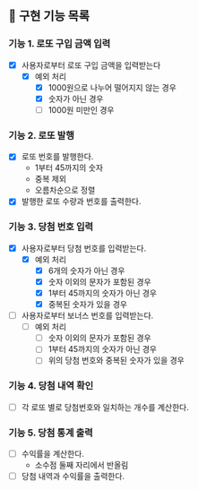## 📝 구현 기능 목록

### 기능 1. 로또 구입 금액 입력

- [x] 사용자로부터 로또 구입 금액을 입력받는다
  - [x] 예외 처리
    - [x] 1000원으로 나누어 떨어지지 않는 경우
    - [x] 숫자가 아닌 경우
    - [ ] 1000원 미만인 경우

### 기능 2. 로또 발행

- [x] 로또 번호를 발행한다.
  - 1부터 45까지의 숫자
  - 중복 제외
  - 오름차순으로 정렬
- [x] 발행한 로또 수량과 번호를 출력한다.

### 기능 3. 당첨 번호 입력

- [x] 사용자로부터 당첨 번호를 입력받는다.
  - [x] 예외 처리
    - [x] 6개의 숫자가 아닌 경우
    - [x] 숫자 이외의 문자가 포함된 경우
    - [x] 1부터 45까지의 숫자가 아닌 경우
    - [x] 중복된 숫자가 있을 경우
- [ ] 사용자로부터 보너스 번호를 입력받는다.
  - [ ] 예외 처리
    - [ ] 숫자 이외의 문자가 포함된 경우
    - [ ] 1부터 45까지의 숫자가 아닌 경우
    - [ ] 위의 당첨 번호와 중복된 숫자가 있을 경우

### 기능 4. 당첨 내역 확인

- [ ] 각 로또 별로 당첨번호와 일치하는 개수를 계산한다.

### 기능 5. 당첨 통계 출력

- [ ] 수익률을 계산한다.
  - 소수점 둘째 자리에서 반올림
- [ ] 당첨 내역과 수익률을 출력한다.
